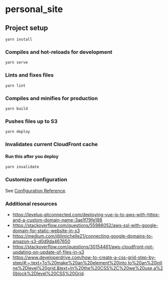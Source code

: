 # personal_site

## Project setup
```
yarn install
```

### Compiles and hot-reloads for development
```
yarn serve
```

### Lints and fixes files
```
yarn lint
```

### Compiles and minifies for production
```
yarn build
```

### Pushes files up to S3
```
yarn deploy
```

### Invalidates current CloudFront cache
#### Run this after you deploy
```
yarn invalidate
```

### Customize configuration
See [Configuration Reference](https://cli.vuejs.org/config/).

### Additional resources
- https://levelup.gitconnected.com/deploying-vue-js-to-aws-with-https-and-a-custom-domain-name-3ae1f79fe188
- https://stackoverflow.com/questions/55986052/aws-ssl-with-google-domain-for-static-website-in-s3
- https://medium.com/@limichelle21/connecting-google-domains-to-amazon-s3-d0d9da467650
- https://stackoverflow.com/questions/30154461/aws-cloudfront-not-updating-on-update-of-files-in-s3
- https://www.developerdrive.com/how-to-create-a-css-grid-step-by-step/#:~:text=To%20make%20an%20element%20into,to%20an%20inline%2Dlevel%20grid.&text=In%20the%20CSS%2C%20we%20use,a%20block%2Dlevel%20CSS%20Grid.